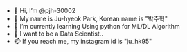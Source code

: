 - 👋 Hi, I’m @pjh-30002
- 👀 My name is Ju-hyeok Park, Korean name is "박주혁"
- 🌱 I’m currently learning Using python for ML/DL Algorithm
- 💞️ I want to be a Data Scientist..
- 📫 If you reach me, my instagram id is "ju_hk95"

<!---
pjh-30002/pjh-30002 is a ✨ special ✨ repository because its `README.md` (this file) appears on your GitHub profile.
You can click the Preview link to take a look at your changes.
--->
